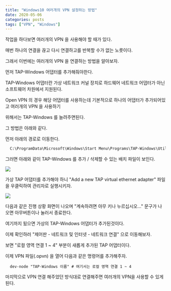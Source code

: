 ```yaml
---
title: "Windows10 여러개의 VPN 설정하는 방법"
date: 2020-05-06
categories: posts
tags: ["VPN", "Windows"]
---
```

작업을 하다보면 여러개의 VPN 을 사용해야 할 때가 있다.

매번 하나의 연결을 끊고 다시 연결하고를 반복할 수가 없는 노릇이다.

그래서 이번에는 여러개의 VPN 을 연결하는 방법을 알아보자.

먼저 TAP-Windows 어댑터를 추가해줘야한다.

TAP-Windows 어댑터란 가상 네트워크 커널 장치로 하드웨어 네트워크 어댑터가 아닌 소프트웨어 차원에서 지원된다.

Open VPN 의 경우 해당 어댑터를 사용하는데 기본적으로 하나의 어댑터가 추가되어있고 여러개의 VPN 을 사용하기 

위해서는 TAP-Windows 를 늘려주면된다.

그 방법은 아래와 같다.

먼저 아래의 경로로 이동한다.

```cmd
  C:\ProgramData\Microsoft\Windows\Start Menu\Programs\TAP-Windows\Utilities
```

그러면 아래와 같이 TAP-Windows 를 추가 / 삭제할 수 있는 배치 파일이 보인다.

<div style="width: 100%;">
  <img src="https://subji.github.io/assets/images/20200506_1.PNG" /> 
</div>

가상 TAP 어댑터를 추가해야 하니 "Add a new TAP virtual ethernet adapter" 파일을 우클릭하여 관리자로 실행시키자.

<div style="width: 100%;">
  <img src="https://subji.github.io/assets/images/20200506_2.PNG" /> 
</div>

다음과 같은 진행 상황 화면이 나오며 "계속하려면 아무 키나 누르십시오..." 문구가 나오면 아무버튼이나 눌러서 종료한다.

여기까지 됬으면 가상의 TAP-Windows 어댑터가 추가된것이다.

이제 확인하러 "제어판 - 네트워크 및 인터넷 - 네트워크 연결" 으로 이동해보자.

보면 "로컬 영역 연결 1 ~ 4" 부분이 새롭게 추가된 TAP 어댑터이다.

이제 VPN 파일(.opvn) 을 열어 다음과 같은 명령어를 추가해주자.

```shell
  dev-node "TAP-Windows 이름" # 여기서는 로컬 영역 연결 1 ~ 4
```

마지막으로 VPN 연결 해주었던 방식대로 연결해주면 여러개의 VPN을 사용할 수 있게 된다.

